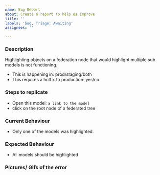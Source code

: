 ```yaml
---
name: Bug Report
about: Create a report to help us improve
title: ''
labels: 'bug, Triage: Awaiting'
assignees: ''

---
```


<!-- BUG(S) REPORT TEMPLATE (delete as appropriate) -->
<!-- Label this issue as "bug" -->

### Description
<!-- Brief description of the bug -->
Highlighting objects on a federation node that would highlight multiple sub models is not functioning.

- This is happening in: prod/staging/both <!-- note: if this only happens on a ISSUE-*.dev.3drepo.io, you should be posting this bug on the respective PR -->
- This requires a hotfix to production: yes/no <!-- this should always be a no unless you have product manager's approval -->

### Steps to replicate
- Open this model: `a link to the model`
- click on the root node of a federated tree

### Current Behaviour
- Only one of the models was highlighted.

### Expected Behaviour
- All models should be highlighted

### Pictures/ Gifs of the error
<!-- to help visualise what is wrong -->
